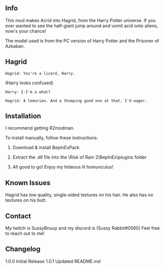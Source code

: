 ## Info
This mod makes Acrid into Hagrid, from the Harry Potter universe. If you ever wanted to see the half-giant jump around and vomit acid onto aliens, now's your chance!

The model used is from the PC version of Harry Potter and the Prisoner of Azkaban.

## Hagrid
    Hagrid: You're a lizard, Harry.

(Harry looks confused)

    Harry: I-I'm a what?

    Hagrid: A lemurian. And a thumping good one at that, I'd wager.

## Installation

I recommend getting R2modman.

To install manually, follow these instructions:

1. Download & install BepInExPack

2. Extract the .dll file into the \Risk of Rain 2\BepInEx\plugins folder

3. All good to go! Enjoy my hideous lil homunculus!

## Known Issues

Hagrid has low quality, single-sided textures on his hair. He also has no textures on his butt.

## Contact

My twitch is SussyBnuuy and my discord is (Sussy Rabbit#0560)
Feel free to reach out to me!

## Changelog

1.0.0 Initial Release
1.0.1 Updated README.md